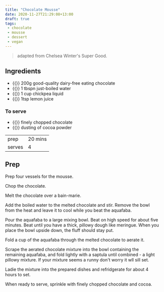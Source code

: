 ```yaml
---
title: "Chocolate Mousse"
date: 2020-11-27T21:29:08+13:00
draft: true
tags: 
 - chocolate
 - mousse
 - dessert
 - vegan
---
```


> adapted from Chelsea Winter's Super Good.

## Ingredients

- {{<c>}} 200g good-quality dairy-free eating chocolate
- {{<c>}} 1 tbspn just-boiled water
- {{<c>}} 1 cup chickpea liquid
- {{<c>}} 1tsp lemon juice

### To serve

- {{<c>}} finely chopped chocolate
- {{<c>}} dusting of cocoa powder

| ||
|-|-|
| prep | 20 mins |
| serves | 4 |


## Prep

Prep four vessels for the mousse.

Chop the chocolate.

Melt the chocolate over a bain-marie. 

Add the boiled water to the melted chocolate and stir. Remove the bowl from the heat and leave it to cool while you beat the aquafaba.

Pour the aquafaba to a large mixing bowl. Beat on high speed for about five minutes. Beat until you have a thick, pillowy dough like meringue. When you place the bowl upside down, the fluff should stay put.

Fold a cup of the aquafaba through the melted chocolate to aerate it.

Scrape the aerated chocolate mixture into the bowl containing the remaining aquafaba, and fold lightly with a saptula until combined - a light pillowy mixture. If your mixture seems a runny don't worry it wll sill set.

Ladie the mixture into the prepared dishes and refridgerate for about 4 hours to set.

When ready to serve, sprinkle with finely chopped chocolate and cocoa.